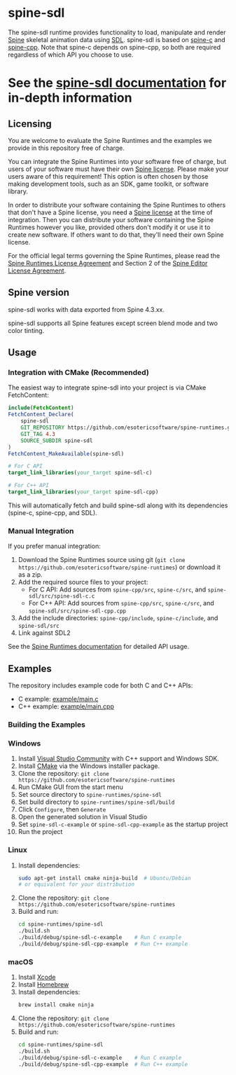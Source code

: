 # spine-sdl

The spine-sdl runtime provides functionality to load, manipulate and render [Spine](http://esotericsoftware.com) skeletal animation data using [SDL](https://www.libsdl.org/). spine-sdl is based on [spine-c](../spine-c) and [spine-cpp](../spine-cpp). Note that spine-c depends on spine-cpp, so both are required regardless of which API you choose to use.

# See the [spine-sdl documentation](http://esotericsoftware.com/spine-documentation#runtimes) for in-depth information

## Licensing

You are welcome to evaluate the Spine Runtimes and the examples we provide in this repository free of charge.

You can integrate the Spine Runtimes into your software free of charge, but users of your software must have their own [Spine license](https://esotericsoftware.com/spine-purchase). Please make your users aware of this requirement! This option is often chosen by those making development tools, such as an SDK, game toolkit, or software library.

In order to distribute your software containing the Spine Runtimes to others that don't have a Spine license, you need a [Spine license](https://esotericsoftware.com/spine-purchase) at the time of integration. Then you can distribute your software containing the Spine Runtimes however you like, provided others don't modify it or use it to create new software. If others want to do that, they'll need their own Spine license.

For the official legal terms governing the Spine Runtimes, please read the [Spine Runtimes License Agreement](http://esotericsoftware.com/spine-runtimes-license) and Section 2 of the [Spine Editor License Agreement](http://esotericsoftware.com/spine-editor-license#s2).

## Spine version

spine-sdl works with data exported from Spine 4.3.xx.

spine-sdl supports all Spine features except screen blend mode and two color tinting.

## Usage

### Integration with CMake (Recommended)

The easiest way to integrate spine-sdl into your project is via CMake FetchContent:

```cmake
include(FetchContent)
FetchContent_Declare(
    spine-sdl
    GIT_REPOSITORY https://github.com/esotericsoftware/spine-runtimes.git
    GIT_TAG 4.3
    SOURCE_SUBDIR spine-sdl
)
FetchContent_MakeAvailable(spine-sdl)

# For C API
target_link_libraries(your_target spine-sdl-c)

# For C++ API
target_link_libraries(your_target spine-sdl-cpp)
```

This will automatically fetch and build spine-sdl along with its dependencies (spine-c, spine-cpp, and SDL).

### Manual Integration

If you prefer manual integration:

1. Download the Spine Runtimes source using git (`git clone https://github.com/esotericsoftware/spine-runtimes`) or download it as a zip.
2. Add the required source files to your project:
   - For C API: Add sources from `spine-cpp/src`, `spine-c/src`, and `spine-sdl/src/spine-sdl-c.c`
   - For C++ API: Add sources from `spine-cpp/src`, `spine-c/src`, and `spine-sdl/src/spine-sdl-cpp.cpp`
3. Add the include directories: `spine-cpp/include`, `spine-c/include`, and `spine-sdl/src`
4. Link against SDL2

See the [Spine Runtimes documentation](http://esotericsoftware.com/spine-documentation#runtimes) for detailed API usage.

## Examples

The repository includes example code for both C and C++ APIs:
- C example: [example/main.c](example/main.c)
- C++ example: [example/main.cpp](example/main.cpp)

### Building the Examples

### Windows

1. Install [Visual Studio Community](https://visualstudio.microsoft.com/downloads/) with C++ support and Windows SDK.
2. Install [CMake](https://cmake.org/download/) via the Windows installer package.
3. Clone the repository: `git clone https://github.com/esotericsoftware/spine-runtimes`
4. Run CMake GUI from the start menu
5. Set source directory to `spine-runtimes/spine-sdl`
6. Set build directory to `spine-runtimes/spine-sdl/build`
7. Click `Configure`, then `Generate`
8. Open the generated solution in Visual Studio
9. Set `spine-sdl-c-example` or `spine-sdl-cpp-example` as the startup project
10. Run the project

### Linux

1. Install dependencies:
   ```bash
   sudo apt-get install cmake ninja-build  # Ubuntu/Debian
   # or equivalent for your distribution
   ```
2. Clone the repository: `git clone https://github.com/esotericsoftware/spine-runtimes`
3. Build and run:
   ```bash
   cd spine-runtimes/spine-sdl
   ./build.sh
   ./build/debug/spine-sdl-c-example    # Run C example
   ./build/debug/spine-sdl-cpp-example  # Run C++ example
   ```

### macOS

1. Install [Xcode](https://developer.apple.com/xcode/)
2. Install [Homebrew](http://brew.sh/)
3. Install dependencies:
   ```bash
   brew install cmake ninja
   ```
4. Clone the repository: `git clone https://github.com/esotericsoftware/spine-runtimes`
5. Build and run:
   ```bash
   cd spine-runtimes/spine-sdl
   ./build.sh
   ./build/debug/spine-sdl-c-example    # Run C example
   ./build/debug/spine-sdl-cpp-example  # Run C++ example
   ```